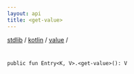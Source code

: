 ```yaml
---
layout: api
title: <get-value>
---
```

[stdlib](../../index.md) / [kotlin](../index.md) / [value](index.md) / [<get-value>](_get-value_.md)

# <get-value>

```
public fun Entry<K, V>.<get-value>(): V
```

